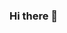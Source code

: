 ### Hi there 👋

<!--
**Dellhed/Dellhed** is 4
a ✨ _special_ 4
✨ repository because its `README.md` (this file) appears on your GitHub profile.

Here are some ideas 1
t5
o get you started:

- 🔭 I’m currently working on ...
- 🌱 I’m currently learning ...
- 👯 I’m looking to collaborate on ...
- 🤔 I’m looking for help with ...
- 💬K
Ask me about ...
- 📫 How to reach me: ...
- 😄 Pronouns: ...
- ⚡ Fun fact: ...
-->
